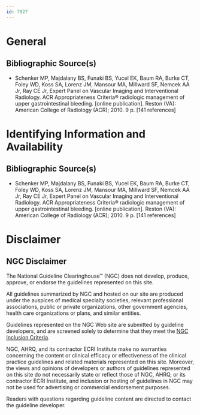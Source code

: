```yaml
---
id: 7927
---
```


# General

## Bibliographic Source(s)

- Schenker MP, Majdalany BS, Funaki BS, Yucel EK, Baum RA, Burke CT, Foley WD, Koss SA, Lorenz JM, Mansour MA, Millward SF, Nemcek AA Jr, Ray CE Jr, Expert Panel on Vascular Imaging and Interventional Radiology. ACR Appropriateness Criteria® radiologic management of upper gastrointestinal bleeding. [online publication]. Reston (VA): American College of Radiology (ACR); 2010. 9 p. [141 references]

# Identifying Information and Availability

## Bibliographic Source(s)

- Schenker MP, Majdalany BS, Funaki BS, Yucel EK, Baum RA, Burke CT, Foley WD, Koss SA, Lorenz JM, Mansour MA, Millward SF, Nemcek AA Jr, Ray CE Jr, Expert Panel on Vascular Imaging and Interventional Radiology. ACR Appropriateness Criteria® radiologic management of upper gastrointestinal bleeding. [online publication]. Reston (VA): American College of Radiology (ACR); 2010. 9 p. [141 references]

# Disclaimer

## NGC Disclaimer

The National Guideline Clearinghouse™ (NGC) does not develop, produce, approve, or endorse the guidelines represented on this site.

All guidelines summarized by NGC and hosted on our site are produced under the auspices of medical specialty societies, relevant professional associations, public or private organizations, other government agencies, health care organizations or plans, and similar entities.

Guidelines represented on the NGC Web site are submitted by guideline developers, and are screened solely to determine that they meet the [NGC Inclusion Criteria](/help-and-about/summaries/inclusion-criteria).

NGC, AHRQ, and its contractor ECRI Institute make no warranties concerning the content or clinical efficacy or effectiveness of the clinical practice guidelines and related materials represented on this site. Moreover, the views and opinions of developers or authors of guidelines represented on this site do not necessarily state or reflect those of NGC, AHRQ, or its contractor ECRI Institute, and inclusion or hosting of guidelines in NGC may not be used for advertising or commercial endorsement purposes.

Readers with questions regarding guideline content are directed to contact the guideline developer.

